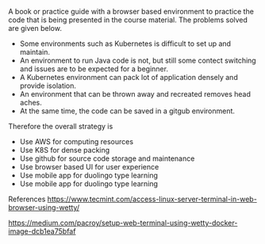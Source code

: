 A book or practice guide with a browser based environment to practice the code that is being presented in the course material. The problems solved are given below.

* Some environments such as Kubernetes is difficult to set up and maintain.
* An environment to run Java code is not, but still some contect switching and issues are to be expected for a beginner.
* A Kubernetes environment can pack lot of application densely and provide isolation.
* An environment that can be thrown away and recreated removes head aches.
* At the same time, the code can be saved in a gitgub environment.

Therefore the overall strategy is

* Use AWS for computing resources
* Use K8S for dense packing
* Use github for source code storage and maintenance
* Use browser based UI for user experience
* Use mobile app for duolingo type learning
* Use mobile app for duolingo type learning


References
https://www.tecmint.com/access-linux-server-terminal-in-web-browser-using-wetty/

https://medium.com/pacroy/setup-web-terminal-using-wetty-docker-image-dcb1ea75bfaf
